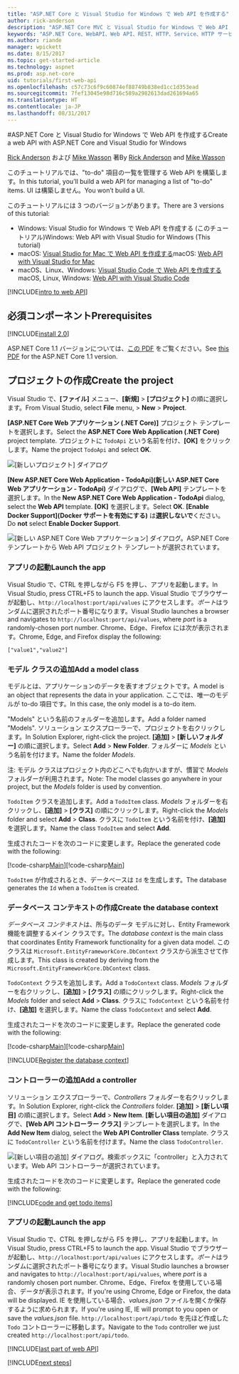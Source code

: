 ```yaml
---
title: "ASP.NET Core と Visual Studio for Windows で Web API を作成する"
author: rick-anderson
description: "ASP.NET Core MVC と Visual Studio for Windows で Web API を構築する"
keywords: "ASP.NET Core、WebAPI、Web API、REST、HTTP、Service、HTTP サービス"
ms.author: riande
manager: wpickett
ms.date: 8/15/2017
ms.topic: get-started-article
ms.technology: aspnet
ms.prod: asp.net-core
uid: tutorials/first-web-api
ms.openlocfilehash: c57c73c6f9c60874ef88749b838ed1cc1d353ead
ms.sourcegitcommit: 7fef13045e98d716c589a2982613dad261694a65
ms.translationtype: HT
ms.contentlocale: ja-JP
ms.lasthandoff: 08/31/2017
---
```

#<a name="create-a-web-api-with-aspnet-core-and-visual-studio-for-windows"></a><span data-ttu-id="e1794-104">ASP.NET Core と Visual Studio for Windows で Web API を作成する</span><span class="sxs-lookup"><span data-stu-id="e1794-104">Create a web API with ASP.NET Core and Visual Studio for Windows</span></span>

<span data-ttu-id="e1794-105">[Rick Anderson](https://twitter.com/RickAndMSFT) および [Mike Wasson](https://github.com/mikewasson) 著</span><span class="sxs-lookup"><span data-stu-id="e1794-105">By [Rick Anderson](https://twitter.com/RickAndMSFT) and [Mike Wasson](https://github.com/mikewasson)</span></span>

<span data-ttu-id="e1794-106">このチュートリアルでは、"to-do" 項目の一覧を管理する Web API を構築します。</span><span class="sxs-lookup"><span data-stu-id="e1794-106">In this tutorial, you’ll build a web API for managing a list of "to-do" items.</span></span> <span data-ttu-id="e1794-107">UI は構築しません。</span><span class="sxs-lookup"><span data-stu-id="e1794-107">You won’t build a UI.</span></span>

<span data-ttu-id="e1794-108">このチュートリアルには 3 つのバージョンがあります。</span><span class="sxs-lookup"><span data-stu-id="e1794-108">There are 3 versions of this tutorial:</span></span>

* <span data-ttu-id="e1794-109">Windows: Visual Studio for Windows で Web API を作成する (このチュートリアル)</span><span class="sxs-lookup"><span data-stu-id="e1794-109">Windows: Web API with Visual Studio for Windows (This tutorial)</span></span>
* <span data-ttu-id="e1794-110">macOS: [Visual Studio for Mac で Web API を作成する](xref:tutorials/first-web-api-mac)</span><span class="sxs-lookup"><span data-stu-id="e1794-110">macOS: [Web API with Visual Studio for Mac](xref:tutorials/first-web-api-mac)</span></span>
* <span data-ttu-id="e1794-111">macOS、Linux、Windows: [Visual Studio Code で Web API を作成する](xref:tutorials/web-api-vsc)</span><span class="sxs-lookup"><span data-stu-id="e1794-111">macOS, Linux, Windows: [Web API with Visual Studio Code](xref:tutorials/web-api-vsc)</span></span>

<!-- WARNING: The code AND images in this doc are used by uid: tutorials/web-api-vsc, tutorials/first-web-api-mac and tutorials/first-web-api. If you change any code/images in this tutorial, update uid: tutorials/web-api-vsc -->

[!INCLUDE[intro to web API](../includes/webApi/intro.md)]

## <a name="prerequisites"></a><span data-ttu-id="e1794-112">必須コンポーネント</span><span class="sxs-lookup"><span data-stu-id="e1794-112">Prerequisites</span></span>

[!INCLUDE[install 2.0](../includes/install2.0.md)]

<span data-ttu-id="e1794-113">ASP.NET Core 1.1 バージョンについては、[この PDF](https://github.com/aspnet/Docs/tree/master/aspnetcore/tutorials/first-web-api/_static/_webAPI.pdf) をご覧ください。</span><span class="sxs-lookup"><span data-stu-id="e1794-113">See [this PDF](https://github.com/aspnet/Docs/tree/master/aspnetcore/tutorials/first-web-api/_static/_webAPI.pdf) for the ASP.NET Core 1.1 version.</span></span>

## <a name="create-the-project"></a><span data-ttu-id="e1794-114">プロジェクトの作成</span><span class="sxs-lookup"><span data-stu-id="e1794-114">Create the project</span></span>

<span data-ttu-id="e1794-115">Visual Studio で、**[ファイル]** メニュー、**[新規]** > **[プロジェクト]** の順に選択します。</span><span class="sxs-lookup"><span data-stu-id="e1794-115">From Visual Studio, select **File** menu, > **New** > **Project**.</span></span>

<span data-ttu-id="e1794-116">**[ASP.NET Core Web アプリケーション (.NET Core)]** プロジェクト テンプレートを選択します。</span><span class="sxs-lookup"><span data-stu-id="e1794-116">Select the **ASP.NET Core Web Application (.NET Core)** project template.</span></span> <span data-ttu-id="e1794-117">プロジェクトに `TodoApi` という名前を付け、**[OK]** をクリックします。</span><span class="sxs-lookup"><span data-stu-id="e1794-117">Name the project `TodoApi` and select **OK**.</span></span>

![[新しいプロジェクト] ダイアログ](first-web-api/_static/new-project.png)

<span data-ttu-id="e1794-119">**[New ASP.NET Core Web Application - TodoApi]\(新しい ASP.NET Core Web アプリケーション - TodoApi\)** ダイアログで、**[Web API]** テンプレートを選択します。</span><span class="sxs-lookup"><span data-stu-id="e1794-119">In the **New ASP.NET Core Web Application - TodoApi** dialog, select the **Web API** template.</span></span> <span data-ttu-id="e1794-120">**[OK]** を選択します。</span><span class="sxs-lookup"><span data-stu-id="e1794-120">Select **OK**.</span></span> <span data-ttu-id="e1794-121">**[Enable Docker Support]\(Docker サポートを有効にする\)** は**選択しないで**ください。</span><span class="sxs-lookup"><span data-stu-id="e1794-121">Do **not** select **Enable Docker Support**.</span></span>

![[新しい ASP.NET Core Web アプリケーション] ダイアログ。ASP.NET Core テンプレートから Web API プロジェクト テンプレートが選択されています。](first-web-api/_static/web-api-project.png)

### <a name="launch-the-app"></a><span data-ttu-id="e1794-123">アプリの起動</span><span class="sxs-lookup"><span data-stu-id="e1794-123">Launch the app</span></span>

<span data-ttu-id="e1794-124">Visual Studio で、CTRL を押しながら F5 を押し、アプリを起動します。</span><span class="sxs-lookup"><span data-stu-id="e1794-124">In Visual Studio, press CTRL+F5 to launch the app.</span></span> <span data-ttu-id="e1794-125">Visual Studio でブラウザーが起動し、`http://localhost:port/api/values` にアクセスします。*ポート*はランダムに選択されたポート番号になります。</span><span class="sxs-lookup"><span data-stu-id="e1794-125">Visual Studio launches a browser and navigates to `http://localhost:port/api/values`, where *port* is a randomly-chosen port number.</span></span> <span data-ttu-id="e1794-126">Chrome、Edge、Firefox には次が表示されます。</span><span class="sxs-lookup"><span data-stu-id="e1794-126">Chrome, Edge, and Firefox display the following:</span></span>

```
["value1","value2"]
``` 

### <a name="add-a-model-class"></a><span data-ttu-id="e1794-127">モデル クラスの追加</span><span class="sxs-lookup"><span data-stu-id="e1794-127">Add a model class</span></span>

<span data-ttu-id="e1794-128">モデルとは、アプリケーションのデータを表すオブジェクトです。</span><span class="sxs-lookup"><span data-stu-id="e1794-128">A model is an object that represents the data in your application.</span></span> <span data-ttu-id="e1794-129">ここでは、唯一のモデルが to-do 項目です。</span><span class="sxs-lookup"><span data-stu-id="e1794-129">In this case, the only model is a to-do item.</span></span>

<span data-ttu-id="e1794-130">"Models" という名前のフォルダーを追加します。</span><span class="sxs-lookup"><span data-stu-id="e1794-130">Add a folder named "Models".</span></span> <span data-ttu-id="e1794-131">ソリューション エクスプローラーで、プロジェクトを右クリックします。</span><span class="sxs-lookup"><span data-stu-id="e1794-131">In Solution Explorer, right-click the project.</span></span> <span data-ttu-id="e1794-132">**[追加]** > **[新しいフォルダー]** の順に選択します。</span><span class="sxs-lookup"><span data-stu-id="e1794-132">Select **Add** > **New Folder**.</span></span> <span data-ttu-id="e1794-133">フォルダーに *Models* という名前を付けます。</span><span class="sxs-lookup"><span data-stu-id="e1794-133">Name the folder *Models*.</span></span>

<span data-ttu-id="e1794-134">注: モデル クラスはプロジェクト内のどこへでも向かいますが、慣習で *Models* フォルダーが利用されます。</span><span class="sxs-lookup"><span data-stu-id="e1794-134">Note: The model classes go anywhere in your project, but the *Models* folder is used by convention.</span></span>

<span data-ttu-id="e1794-135">`TodoItem` クラスを追加します。</span><span class="sxs-lookup"><span data-stu-id="e1794-135">Add a `TodoItem` class.</span></span> <span data-ttu-id="e1794-136">*Models* フォルダーを右クリックし、**[追加]** > **[クラス]** の順にクリックします。</span><span class="sxs-lookup"><span data-stu-id="e1794-136">Right-click the *Models* folder and select **Add** > **Class**.</span></span> <span data-ttu-id="e1794-137">クラスに `TodoItem` という名前を付け、**[追加]** を選択します。</span><span class="sxs-lookup"><span data-stu-id="e1794-137">Name the class `TodoItem` and select **Add**.</span></span>

<span data-ttu-id="e1794-138">生成されたコードを次のコードに変更します。</span><span class="sxs-lookup"><span data-stu-id="e1794-138">Replace the generated code with the following:</span></span>

<span data-ttu-id="e1794-139">[!code-csharp[Main](first-web-api/sample/TodoApi/Models/TodoItem.cs)]</span><span class="sxs-lookup"><span data-stu-id="e1794-139">[!code-csharp[Main](first-web-api/sample/TodoApi/Models/TodoItem.cs)]</span></span>

<span data-ttu-id="e1794-140">`TodoItem` が作成されるとき、データベースは `Id` を生成します。</span><span class="sxs-lookup"><span data-stu-id="e1794-140">The database generates the `Id` when a `TodoItem` is created.</span></span>

### <a name="create-the-database-context"></a><span data-ttu-id="e1794-141">データベース コンテキストの作成</span><span class="sxs-lookup"><span data-stu-id="e1794-141">Create the database context</span></span>

<span data-ttu-id="e1794-142">*データベース コンテキスト*は、所与のデータ モデルに対し、Entity Framework 機能を調整するメイン クラスです。</span><span class="sxs-lookup"><span data-stu-id="e1794-142">The *database context* is the main class that coordinates Entity Framework functionality for a given data model.</span></span> <span data-ttu-id="e1794-143">このクラスは `Microsoft.EntityFrameworkCore.DbContext` クラスから派生させて作成します。</span><span class="sxs-lookup"><span data-stu-id="e1794-143">This class is created by deriving from the `Microsoft.EntityFrameworkCore.DbContext` class.</span></span>

<span data-ttu-id="e1794-144">`TodoContext` クラスを追加します。</span><span class="sxs-lookup"><span data-stu-id="e1794-144">Add a `TodoContext` class.</span></span> <span data-ttu-id="e1794-145">*Models* フォルダーを右クリックし、**[追加]** > **[クラス]** の順にクリックします。</span><span class="sxs-lookup"><span data-stu-id="e1794-145">Right-click the *Models* folder and select **Add** > **Class**.</span></span> <span data-ttu-id="e1794-146">クラスに `TodoContext` という名前を付け、**[追加]** を選択します。</span><span class="sxs-lookup"><span data-stu-id="e1794-146">Name the class `TodoContext` and select **Add**.</span></span>

<span data-ttu-id="e1794-147">生成されたコードを次のコードに変更します。</span><span class="sxs-lookup"><span data-stu-id="e1794-147">Replace the generated code with the following:</span></span>

<span data-ttu-id="e1794-148">[!code-csharp[Main](first-web-api/sample/TodoApi/Models/TodoContext.cs)]</span><span class="sxs-lookup"><span data-stu-id="e1794-148">[!code-csharp[Main](first-web-api/sample/TodoApi/Models/TodoContext.cs)]</span></span>

[!INCLUDE[Register the database context](../includes/webApi/register_dbContext.md)]

### <a name="add-a-controller"></a><span data-ttu-id="e1794-149">コントローラーの追加</span><span class="sxs-lookup"><span data-stu-id="e1794-149">Add a controller</span></span>

<span data-ttu-id="e1794-150">ソリューション エクスプローラーで、*Controllers* フォルダーを右クリックします。</span><span class="sxs-lookup"><span data-stu-id="e1794-150">In Solution Explorer, right-click the *Controllers* folder.</span></span> <span data-ttu-id="e1794-151">**[追加]** > **[新しい項目]** の順に選択します。</span><span class="sxs-lookup"><span data-stu-id="e1794-151">Select **Add** > **New Item**.</span></span> <span data-ttu-id="e1794-152">**[新しい項目の追加]** ダイアログで、**[Web API コントローラー クラス]** テンプレートを選択します。</span><span class="sxs-lookup"><span data-stu-id="e1794-152">In the **Add New Item** dialog, select the **Web  API Controller Class** template.</span></span> <span data-ttu-id="e1794-153">クラスに `TodoController` という名前を付けます。</span><span class="sxs-lookup"><span data-stu-id="e1794-153">Name the class `TodoController`.</span></span>

![[新しい項目の追加] ダイアログ。検索ボックスに「controller」と入力されています。Web API コントローラーが選択されています。](first-web-api/_static/new_controller.png)

<span data-ttu-id="e1794-155">生成されたコードを次のコードに変更します。</span><span class="sxs-lookup"><span data-stu-id="e1794-155">Replace the generated code with the following:</span></span>

[!INCLUDE[code and get todo items](../includes/webApi/getTodoItems.md)]
  
### <a name="launch-the-app"></a><span data-ttu-id="e1794-156">アプリの起動</span><span class="sxs-lookup"><span data-stu-id="e1794-156">Launch the app</span></span>

<span data-ttu-id="e1794-157">Visual Studio で、CTRL を押しながら F5 を押し、アプリを起動します。</span><span class="sxs-lookup"><span data-stu-id="e1794-157">In Visual Studio, press CTRL+F5 to launch the app.</span></span> <span data-ttu-id="e1794-158">Visual Studio でブラウザーが起動し、`http://localhost:port/api/values` にアクセスします。*ポート*はランダムに選択されたポート番号になります。</span><span class="sxs-lookup"><span data-stu-id="e1794-158">Visual Studio launches a browser and navigates to `http://localhost:port/api/values`, where *port* is a randomly chosen port number.</span></span> <span data-ttu-id="e1794-159">Chrome、Edge、Firefox を使用している場合、データが表示されます。</span><span class="sxs-lookup"><span data-stu-id="e1794-159">If you're using Chrome, Edge or Firefox, the data will be displayed.</span></span> <span data-ttu-id="e1794-160">IE を使用している場合、*values.json* ファイルを開くか保存するように求められます。</span><span class="sxs-lookup"><span data-stu-id="e1794-160">If you're using IE, IE will prompt to you open or save the *values.json* file.</span></span> <span data-ttu-id="e1794-161">`http://localhost:port/api/todo` を先ほど作成した `Todo` コントローラーに移動します。</span><span class="sxs-lookup"><span data-stu-id="e1794-161">Navigate to the `Todo` controller we just created `http://localhost:port/api/todo`.</span></span>

[!INCLUDE[last part of web API](../includes/webApi/end.md)]

[!INCLUDE[next steps](../includes/webApi/next.md)]

